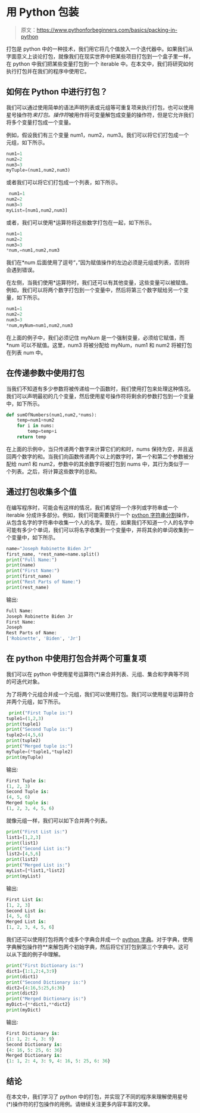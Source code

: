 # 用 Python 包装

> 原文：<https://www.pythonforbeginners.com/basics/packing-in-python>

打包是 python 中的一种技术，我们用它将几个值放入一个迭代器中。如果我们从字面意义上谈论打包，就像我们在现实世界中把某些项目打包到一个盒子里一样，在 python 中我们把某些变量打包到一个 iterable 中。在本文中，我们将研究如何执行打包并在我们的程序中使用它。

## 如何在 Python 中进行打包？

我们可以通过使用简单的语法声明列表或元组等可重复项来执行打包，也可以使用星号操作符*来打包。操作符*被用作将可变量解包成变量的操作符，但是它允许我们将多个变量打包成一个变量。

例如，假设我们有三个变量 num1，num2，num3。我们可以将它们打包成一个元组，如下所示。

```py
num1=1
num2=2
num3=3
myTuple=(num1,num2,num3)
```

或者我们可以将它们打包成一个列表，如下所示。

```py
 num1=1
num2=2
num3=3
myList=[num1,num2,num3]
```

或者，我们可以使用*运算符将这些数字打包在一起，如下所示。

```py
num1=1
num2=2
num3=3
*num,=num1,num2,num3
```

我们在*num 后面使用了逗号“，”因为赋值操作的左边必须是元组或列表，否则将会遇到错误。

在左侧，当我们使用*运算符时，我们还可以有其他变量，这些变量可以被赋值。例如，我们可以将两个数字打包到一个变量中，然后将第三个数字赋给另一个变量，如下所示。

```py
num1=1
num2=2
num3=3
*num,myNum=num1,num2,num3
```

在上面的例子中，我们必须记住 myNum 是一个强制变量，必须给它赋值，而*num 可以不赋值。这里，num3 将被分配给 myNum，num1 和 num2 将被打包在列表 num 中。

## 在传递参数中使用打包

当我们不知道有多少参数将被传递给一个函数时，我们使用打包来处理这种情况。我们可以声明最初的几个变量，然后使用星号操作符将剩余的参数打包到一个变量中，如下所示。

```py
def sumOfNumbers(num1,num2,*nums):
    temp=num1+num2
    for i in nums:
        temp=temp+i
    return temp
```

在上面的示例中，当只传递两个数字来计算它们的和时，nums 保持为空，并且返回两个数字的和。当我们向函数传递两个以上的数字时，第一个和第二个参数被分配给 num1 和 num2，参数中的其余数字将被打包到 nums 中，其行为类似于一个列表。之后，将计算这些数字的总和。

## 通过打包收集多个值

在编写程序时，可能会有这样的情况，我们希望将一个序列或字符串或一个 iterable 分成许多部分。例如，我们可能需要执行一个 [python 字符串分割](https://www.pythonforbeginners.com/dictionary/python-split)操作，从包含名字的字符串中收集一个人的名字。现在，如果我们不知道一个人的名字中可能有多少个单词，我们可以将名字收集到一个变量中，并将其余的单词收集到一个变量中，如下所示。

```py
name="Joseph Robinette Biden Jr"
first_name, *rest_name=name.split()
print("Full Name:")
print(name)
print("First Name:")
print(first_name)
print("Rest Parts of Name:")
print(rest_name)
```

输出:

```py
Full Name:
Joseph Robinette Biden Jr
First Name:
Joseph
Rest Parts of Name:
['Robinette', 'Biden', 'Jr']
```

## 在 python 中使用打包合并两个可重复项

我们可以在 python 中使用星号运算符(*)来合并列表、元组、集合和字典等不同的可迭代对象。

为了将两个元组合并成一个元组，我们可以使用打包。我们可以使用星号运算符合并两个元组，如下所示。

```py
 print("First Tuple is:")
tuple1=(1,2,3)
print(tuple1)
print("Second Tuple is:")
tuple2=(4,5,6)
print(tuple2)
print("Merged tuple is:")
myTuple=(*tuple1,*tuple2)
print(myTuple) 
```

输出:

```py
First Tuple is:
(1, 2, 3)
Second Tuple is:
(4, 5, 6)
Merged tuple is:
(1, 2, 3, 4, 5, 6)
```

就像元组一样，我们可以如下合并两个列表。

```py
print("First List is:")
list1=[1,2,3]
print(list1)
print("Second List is:")
list2=[4,5,6]
print(list2)
print("Merged List is:")
myList=[*list1,*list2]
print(myList)
```

输出:

```py
First List is:
[1, 2, 3]
Second List is:
[4, 5, 6]
Merged List is:
[1, 2, 3, 4, 5, 6]
```

我们还可以使用打包将两个或多个字典合并成一个 [python 字典](https://www.pythonforbeginners.com/dictionary/how-to-use-dictionaries-in-python)。对于字典，使用字典解包操作符**来解包两个初始字典，然后将它们打包到第三个字典中。这可以从下面的例子中理解。

```py
print("First Dictionary is:")
dict1={1:1,2:4,3:9}
print(dict1)
print("Second Dictionary is:")
dict2={4:16,5:25,6:36}
print(dict2)
print("Merged Dictionary is:")
myDict={**dict1,**dict2}
print(myDict)
```

输出:

```py
First Dictionary is:
{1: 1, 2: 4, 3: 9}
Second Dictionary is:
{4: 16, 5: 25, 6: 36}
Merged Dictionary is:
{1: 1, 2: 4, 3: 9, 4: 16, 5: 25, 6: 36}
```

## 结论

在本文中，我们学习了 python 中的打包，并实现了不同的程序来理解使用星号(*)操作符的打包操作的用例。请继续关注更多内容丰富的文章。